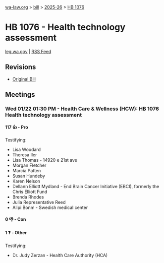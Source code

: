 [wa-law.org](/) > [bill](/bill/) > [2025-26](/bill/2025-26/) > [HB 1076](/bill/2025-26/hb/1076/)

# HB 1076 - Health technology assessment
[leg.wa.gov](https://app.leg.wa.gov/billsummary?BillNumber=1076&Year=2025&Initiative=false) | [RSS Feed](./rss.xml)

## Revisions
* [Original Bill](1/)

## Meetings
### Wed 01/22 01:30 PM - Health Care & Wellness (HCW): HB 1076 Health technology assessment
#### 117 👍 - Pro
Testifying:
* Lisa Woodard
* Theresa Iler
* Lisa Thomas - 14920 e 21st ave
* Morgan Fletcher
* Marcia Patten
* Susan Hundeby
* Karen Nelson
* Dellann Elliott Mydland - End Brain Cancer Initiative (EBCI), formerly the Chris Elliott Fund
* Brenda Rhodes
* Julia Representative Reed
* Alipi Bonm - Swedish medical center

#### 0 👎 - Con

#### 1 ❓ - Other
Testifying:
* Dr. Judy Zerzan - Health Care Authority (HCA)
